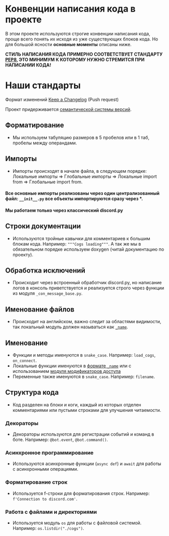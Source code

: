 # Конвенции написания кода в проекте

В этом проекте используются строгие конвенции написания кода, проще всего понять их исходя из уже существующих блоков кода. Но для большой ясности **основные моменты** описаны ниже.

**СТИЛЬ НАПИСАНИЯ КОДА ПРИМЕРНО СООТВЕТСТВУЕТ СТАНДАРТУ [PEP8](https://peps.python.org/pep-0008/), ЭТО МИНИМУМ К КОТОРОМУ НУЖНО СТРЕМИТСЯ ПРИ НАПИСАНИИ КОДА!**

# Наши стандарты
Формат изменений [Keep a Changelog](https://keepachangelog.com/ru/1.1.0/) (Push request)

Проект придерживается [семантической системы версий](https://semver.org/lang/ru/).

## Форматирование
- Мы используем табуляцию размеров в 5 пробелов или в 1 таб, пробелы между операндами.

## Импорты

- Импорты происходят в начале файла, в следующем порядке: Локальные импорты => Глобальные импорты => Локальные import from => Глобальные import from. 


#### Все основные импорты реализованы через один централизованный файл: `__init__.py` все объекты импортируются сразу через *.

#### Мы работаем только через классический discord.py 
## Строки документации

- Используются тройные кавычки для комментариев к большим блокам кода. Например: `"""Cogs loading"""`. А так же мы в обязательном порядке используем doxygen (читай документацию по проекту).

## Обработка исключений

- Происходит через встроенный обработчик discord.py, но написание логов в консоль приветствуется и реализуется строго через функции из модуля `_con_message_base.py`.

## Именование файлов 
- Происходит на английском, важно следит за областями видимости, так локальный модуль должен называться как [`_name`](https://sky.pro/media/privatnost-metodov-v-python/).

## Именование

- Функции и методы именуются в `snake_case`. Например: `load_cogs`, `on_connect`.
- Локальные функции именуются в [формате `_name`](https://sky.pro/media/privatnost-metodov-v-python/) или с использованием [модуля модификаторов доступа](https://habr.com/ru/articles/443192/)
- Переменные также именуются в `snake_case`. Например: `filename`.

## Структура кода

- Код разделен на блоки и коги, каждый из которых отделен комментариями или пустыми строками для улучшения читаемости.

### Декораторы

- Декораторы используются для регистрации событий и команд в боте. Например: `@bot.event`, `@bot.command()`.

### Асинхронное программирование

- Используются асинхронные функции (`async def`) и `await` для работы с асинхронными операциями.


### Форматирование строк

- Используется f-строки для форматирования строк. Например: `f'Connection to discord.com'`.


### Работа с файлами и директориями

- Используется модуль `os` для работы с файловой системой. Например: `os.listdir("./cogs")`.

